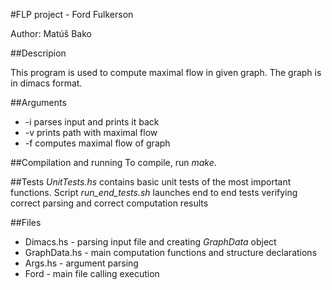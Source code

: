 #FLP project - Ford Fulkerson

Author: Matúš Bako

##Descripion

This program is used to compute maximal flow in given graph. The graph is in dimacs format.

##Arguments
* -i parses input and prints it back
* -v prints path with maximal flow
* -f  computes maximal flow of graph

##Compilation and running
To compile, run *make*.

##Tests
*UnitTests.hs* contains basic unit tests of the most important functions. Script *run_end_tests.sh* launches end to end tests verifying correct parsing and correct computation results

##Files
* Dimacs.hs - parsing input file and creating *GraphData* object
* GraphData.hs - main computation functions and structure declarations
* Args.hs - argument parsing
* Ford - main file calling execution